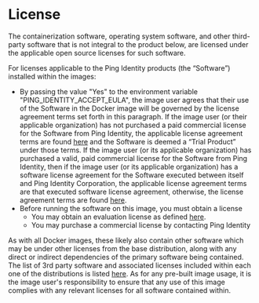 # License

The containerization software, operating system software, and other third-party software that is not integral to the product below, are licensed under the applicable open source licenses for such software.

For licenses applicable to the Ping Identity products (the “Software”) installed within the images:

* By passing the value "Yes" to the environment variable "PING_IDENTITY_ACCEPT_EULA", the image user agrees that their use of the Software in the Docker image will be governed by the license agreement terms set forth in this paragraph. If the image user (or their applicable organization) has not purchased a paid commercial license for the Software from Ping Identity, the applicable license agreement terms are found [here](https://www.pingidentity.com/en/legal/subscription-agreement.html) and the Software is deemed a “Trial Product” under those terms. If the image user (or its applicable organization) has purchased a valid, paid commercial license for the Software from Ping Identity, then if the image user (or its applicable organization) has a software license agreement for the Software executed between itself and Ping Identity Corporation, the applicable license agreement terms are that executed software license agreement, otherwise, the license agreement terms are found [here](https://www.pingidentity.com/en/legal/subscription-agreement.html).
* Before running the software on this image, you must obtain a license
  * You may obtain an evaluation license as defined [here](https://pingidentity-devops.gitbook.io/devops/getstarted/devopsregistration).
  * You may purchase a commercial license by contacting Ping Identity

As with all Docker images, these likely also contain other software which may be under other licenses from the base distribution, along with any direct or indirect dependencies of the primary software being contained. The list of 3rd party software and associated licenses included within each one of the distributions is listed [here](https://github.com/pingidentity/pingidentity-devops-getting-started/blob/master/3RD_PARTY_SOFTWARE.md). As for any pre-built image usage, it is the image user's responsibility to ensure that any use of this image complies with any relevant licenses for all software contained within.